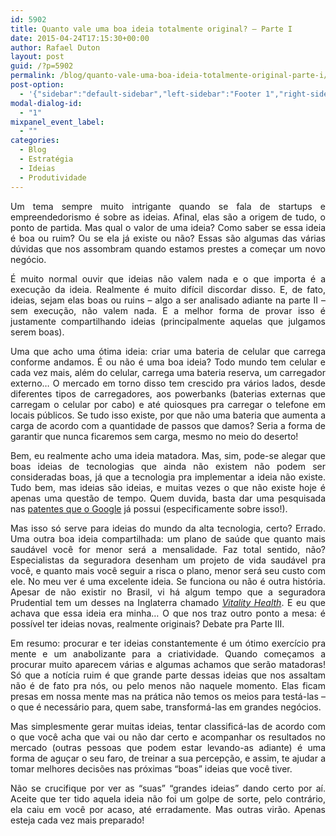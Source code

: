 ```yaml
---
id: 5902
title: Quanto vale uma boa ideia totalmente original? – Parte I
date: 2015-04-24T17:15:30+00:00
author: Rafael Duton
layout: post
guid: /?p=5902
permalink: /blog/quanto-vale-uma-boa-ideia-totalmente-original-parte-i/
post-option:
  - '{"sidebar":"default-sidebar","left-sidebar":"Footer 1","right-sidebar":"Footer 1","page-title":"","page-caption":""}'
modal-dialog-id:
  - "1"
mixpanel_event_label:
  - ""
categories:
  - Blog
  - Estratégia
  - Ideias
  - Produtividade
---
```

<p style="text-align: justify;">
  Um tema sempre muito intrigante quando se fala de startups e empreendedorismo é sobre as ideias. Afinal, elas são a origem de tudo, o ponto de partida. Mas qual o valor de uma ideia? Como saber se essa ideia é boa ou ruim? Ou se ela já existe ou não? Essas são algumas das várias dúvidas que nos assombram quando estamos prestes a começar um novo negócio.
</p>

<p style="text-align: justify;">
  É muito normal ouvir que ideias não valem nada e o que importa é a execução da ideia. Realmente é muito difícil discordar disso. E, de fato, ideias, sejam elas boas ou ruins – algo a ser analisado adiante na parte II – sem execução, não valem nada. E a melhor forma de provar isso é justamente compartilhando ideias (principalmente aquelas que julgamos serem boas).
</p>

<p style="text-align: justify;">
  Uma que acho uma ótima ideia: criar uma bateria de celular que carrega conforme andamos. É ou não é uma boa ideia? Todo mundo tem celular e cada vez mais, além do celular, carrega uma bateria reserva, um carregador externo&#8230; O mercado em torno disso tem crescido pra vários lados, desde diferentes tipos de carregadores, aos powerbanks (baterias externas que carregam o celular por cabo) e até quiosques pra carregar o telefone em locais públicos. Se tudo isso existe, por que não uma bateria que aumenta a carga de acordo com a quantidade de passos que damos? Seria a forma de garantir que nunca ficaremos sem carga, mesmo no meio do deserto!
</p>

<p style="text-align: justify;">
  Bem, eu realmente acho uma ideia matadora. Mas, sim, pode-se alegar que boas ideias de tecnologias que ainda não existem não podem ser consideradas boas, já que a tecnologia pra implementar a ideia não existe. Tudo bem, mas ideias são ideias, e muitas vezes o que não existe hoje é apenas uma questão de tempo. Quem duvida, basta dar uma pesquisada nas <a href="http://www.google.com/patents/US6255799">patentes que o Google</a> já possui (especificamente sobre isso!).
</p>

<p style="text-align: justify;">
  Mas isso só serve para ideias do mundo da alta tecnologia, certo? Errado. Uma outra boa ideia compartilhada: um plano de saúde que quanto mais saudável você for menor será a mensalidade. Faz total sentido, não? Especialistas da seguradora desenham um projeto de vida saudável pra você, e quanto mais você seguir a risca o plano, menor será seu custo com ele. No meu ver é uma excelente ideia. Se funciona ou não é outra história. Apesar de não existir no Brasil, vi há algum tempo que a seguradora Prudential tem um desses na Inglaterra chamado <a href="http://www.pruhealth.co.uk/personal/vitality/"><em>Vitality Health</em></a>. E eu que achava que essa ideia era minha&#8230; O que nos traz outro ponto a mesa: é possível ter ideias novas, realmente originais? Debate pra Parte III.
</p>

<p style="text-align: justify;">
  Em resumo: procurar e ter ideias constantemente é um ótimo exercício pra mente e um anabolizante para a criatividade. Quando começamos a procurar muito aparecem várias e algumas achamos que serão matadoras! Só que a notícia ruim é que grande parte dessas ideias que nos assaltam não é de fato pra nós, ou pelo menos não naquele momento. Elas ficam presas em nossa mente mas na prática não temos os meios para testá-las &#8211; o que é necessário para, quem sabe, transformá-las em grandes negócios.
</p>

<p style="text-align: justify;">
  Mas simplesmente gerar muitas ideias, tentar classificá-las de acordo com o que você acha que vai ou não dar certo e acompanhar os resultados no mercado (outras pessoas que podem estar levando-as adiante) é uma forma de aguçar o seu faro, de treinar a sua percepção, e assim, te ajudar a tomar melhores decisões nas próximas &#8220;boas&#8221; ideias que você tiver.
</p>

<p style="text-align: justify;">
  Não se crucifique por ver as “suas” “grandes ideias” dando certo por aí. Aceite que ter tido aquela ideia não foi um golpe de sorte, pelo contrário, ela caiu em você por acaso, até erradamente. Mas outras virão. Apenas esteja cada vez mais preparado!
</p>

&nbsp;